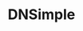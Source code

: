 ---
blog: https://blog.dnsimple.com/
dribbble: https://dribbble.com/
facebook: https://facebook.com/dnsimple
logohandle: dnsimple
sort: dnsimple
title: DNSimple
twitter: https://x.com/dnsimple
website: https://dnsimple.com/
---
